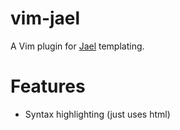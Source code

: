 # vim-jael
A Vim plugin for [Jael](https://github.com/angel-dart/jael) templating.

# Features
* Syntax highlighting (just uses html)
